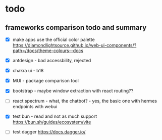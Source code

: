 # todo

## frameworks comparison todo and summary

- [x] make apps use the official color palette
https://diamondlightsource.github.io/web-ui-components/?path=/docs/theme-colours--docs

- [x] antdesign - bad accessbility, rejected
- [x] chakra ui - b18 
- [x] MUI - package comparison tool
- [x] bootstrap - maybe window extraction with react routing??
- [ ] react spectrum - what, the chatbot? - yes, the basic one with hermes endpoints with webui

- [x] test bun - read and not as much support https://bun.sh/guides/ecosystem/vite
- [ ] test dagger https://docs.dagger.io/
